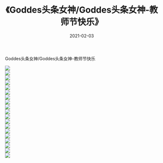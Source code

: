 ﻿---
layout: post
title:  《Goddes头条女神/Goddes头条女神-教师节快乐》
date:   2021-02-03
img: http://pic.660000.xyz/1:/网络美图/2021/Goddes头条女神/Goddes头条女神-教师节快乐/000.jpg
categories: [美女, 清纯, 唯美]
---

Goddes头条女神/Goddes头条女神-教师节快乐

 ![](http://pic.660000.xyz/1:/网络美图/2021/Goddes头条女神/Goddes头条女神-教师节快乐/001.jpg) <br>![](http://pic.660000.xyz/1:/网络美图/2021/Goddes头条女神/Goddes头条女神-教师节快乐/002.jpg) <br>![](http://pic.660000.xyz/1:/网络美图/2021/Goddes头条女神/Goddes头条女神-教师节快乐/003.jpg) <br>![](http://pic.660000.xyz/1:/网络美图/2021/Goddes头条女神/Goddes头条女神-教师节快乐/004.jpg) <br>![](http://pic.660000.xyz/1:/网络美图/2021/Goddes头条女神/Goddes头条女神-教师节快乐/005.jpg) <br>![](http://pic.660000.xyz/1:/网络美图/2021/Goddes头条女神/Goddes头条女神-教师节快乐/006.jpg) <br>![](http://pic.660000.xyz/1:/网络美图/2021/Goddes头条女神/Goddes头条女神-教师节快乐/007.jpg) <br>![](http://pic.660000.xyz/1:/网络美图/2021/Goddes头条女神/Goddes头条女神-教师节快乐/008.jpg) <br>![](http://pic.660000.xyz/1:/网络美图/2021/Goddes头条女神/Goddes头条女神-教师节快乐/009.jpg) <br>![](http://pic.660000.xyz/1:/网络美图/2021/Goddes头条女神/Goddes头条女神-教师节快乐/010.jpg) <br>![](http://pic.660000.xyz/1:/网络美图/2021/Goddes头条女神/Goddes头条女神-教师节快乐/011.jpg) <br>![](http://pic.660000.xyz/1:/网络美图/2021/Goddes头条女神/Goddes头条女神-教师节快乐/012.jpg) <br>![](http://pic.660000.xyz/1:/网络美图/2021/Goddes头条女神/Goddes头条女神-教师节快乐/013.jpg) <br>![](http://pic.660000.xyz/1:/网络美图/2021/Goddes头条女神/Goddes头条女神-教师节快乐/014.jpg) <br>![](http://pic.660000.xyz/1:/网络美图/2021/Goddes头条女神/Goddes头条女神-教师节快乐/015.jpg) <br>![](http://pic.660000.xyz/1:/网络美图/2021/Goddes头条女神/Goddes头条女神-教师节快乐/016.jpg) <br>![](http://pic.660000.xyz/1:/网络美图/2021/Goddes头条女神/Goddes头条女神-教师节快乐/017.jpg) <br>![](http://pic.660000.xyz/1:/网络美图/2021/Goddes头条女神/Goddes头条女神-教师节快乐/018.jpg) <br>![](http://pic.660000.xyz/1:/网络美图/2021/Goddes头条女神/Goddes头条女神-教师节快乐/019.jpg) <br>